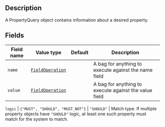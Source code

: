 ## Description

A PropertyQuery object contains information about a desired property.

## Fields

Field name | Value type | Default | Description
-----------|------------|---------|------------
`name` | [`FieldOperation`](api/search/pif/query/core/FieldOperation) |  | A bag for anything to execute against the name field |
`value` | [`FieldOperation`](api/search/pif/query/core/FieldOperation) |  | A bag for anything to execute against the value field |

`logic`    | `{"MUST", "SHOULD", "MUST_NOT"}` | `"SHOULD"` | Match type.  If multiple property objects have `"SHOULD"` logic, at least one such property must match for the system to match.


